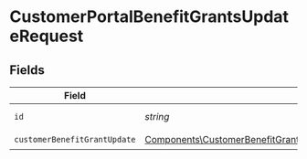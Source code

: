 # CustomerPortalBenefitGrantsUpdateRequest


## Fields

| Field                                                                                                                                                                                                                                                                                                                                                        | Type                                                                                                                                                                                                                                                                                                                                                         | Required                                                                                                                                                                                                                                                                                                                                                     | Description                                                                                                                                                                                                                                                                                                                                                  |
| ------------------------------------------------------------------------------------------------------------------------------------------------------------------------------------------------------------------------------------------------------------------------------------------------------------------------------------------------------------ | ------------------------------------------------------------------------------------------------------------------------------------------------------------------------------------------------------------------------------------------------------------------------------------------------------------------------------------------------------------ | ------------------------------------------------------------------------------------------------------------------------------------------------------------------------------------------------------------------------------------------------------------------------------------------------------------------------------------------------------------ | ------------------------------------------------------------------------------------------------------------------------------------------------------------------------------------------------------------------------------------------------------------------------------------------------------------------------------------------------------------ |
| `id`                                                                                                                                                                                                                                                                                                                                                         | *string*                                                                                                                                                                                                                                                                                                                                                     | :heavy_check_mark:                                                                                                                                                                                                                                                                                                                                           | The benefit grant ID.                                                                                                                                                                                                                                                                                                                                        |
| `customerBenefitGrantUpdate`                                                                                                                                                                                                                                                                                                                                 | [Components\CustomerBenefitGrantDiscordUpdate\|Components\CustomerBenefitGrantGitHubRepositoryUpdate\|Components\CustomerBenefitGrantDownloadablesUpdate\|Components\CustomerBenefitGrantLicenseKeysUpdate\|Components\CustomerBenefitGrantCustomUpdate\|Components\CustomerBenefitGrantMeterCreditUpdate](../../Models/Components/CustomerBenefitGrantUpdate.md) | :heavy_check_mark:                                                                                                                                                                                                                                                                                                                                           | N/A                                                                                                                                                                                                                                                                                                                                                          |